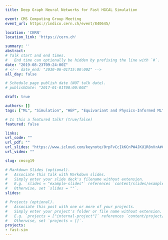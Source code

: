 ```yaml
---
title: Deep Graph Neural Networks for Fast HGCAL Simulation

event: CMS Computing Group Meeting
event_url: https://indico.cern.ch/event/840645/

location: 'CERN'
location_link: 'https://cern.ch'

summary: ''
abstract:
# Talk start and end times.
#   End time can optionally be hidden by prefixing the line with `#`.
date: "2019-08-23T09:24:00Z"
# <!-- date_end: "2030-06-01T15:00:00Z" -->
all_day: false

# Schedule page publish date (NOT talk date).
# publishDate: "2017-01-01T00:00:00Z"

draft: true

authors: []
tags: ["ML", "Simulation", "HEP", "Equivariant and Physics-Informed ML", "CMS"]

# Is this a featured talk? (true/false)
featured: false

links:
url_code: ""
url_pdf: ""
url_slides: "https://www.icloud.com/keynote/0rpFvCcIkKCnPW4JKU1R8nVrA#GNNs_for_Fast_HGCAL_Simulation_(CMG)"
url_video: ""

slug: cmscg19

# Markdown Slides (optional).
#   Associate this talk with Markdown slides.
#   Simply enter your slide deck's filename without extension.
#   E.g. `slides = "example-slides"` references `content/slides/example-slides.md`.
#   Otherwise, set `slides = ""`.
slides:

# Projects (optional).
#   Associate this post with one or more of your projects.
#   Simply enter your project's folder or file name without extension.
#   E.g. `projects = ["internal-project"]` references `content/project/deep-learning/index.md`.
#   Otherwise, set `projects = []`.
projects:
- fast-sim
---
```

